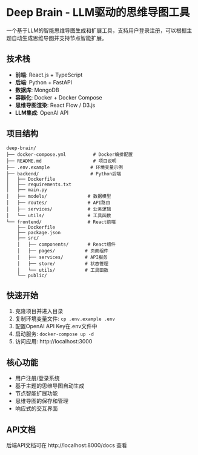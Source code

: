 # Deep Brain - LLM驱动的思维导图工具

一个基于LLM的智能思维导图生成和扩展工具，支持用户登录注册，可以根据主题自动生成思维导图并支持节点智能扩展。

## 技术栈

- **前端**: React.js + TypeScript
- **后端**: Python + FastAPI
- **数据库**: MongoDB
- **容器化**: Docker + Docker Compose
- **思维导图渲染**: React Flow / D3.js
- **LLM集成**: OpenAI API

## 项目结构

```
deep-brain/
├── docker-compose.yml          # Docker编排配置
├── README.md                   # 项目说明
├── .env.example               # 环境变量示例
├── backend/                   # Python后端
│   ├── Dockerfile
│   ├── requirements.txt
│   ├── main.py
│   ├── models/               # 数据模型
│   ├── routes/               # API路由
│   ├── services/             # 业务逻辑
│   └── utils/                # 工具函数
└── frontend/                 # React前端
    ├── Dockerfile
    ├── package.json
    ├── src/
    │   ├── components/       # React组件
    │   ├── pages/           # 页面组件
    │   ├── services/        # API服务
    │   ├── store/           # 状态管理
    │   └── utils/           # 工具函数
    └── public/
```

## 快速开始

1. 克隆项目并进入目录
2. 复制环境变量文件: `cp .env.example .env`
3. 配置OpenAI API Key在.env文件中
4. 启动服务: `docker-compose up -d`
5. 访问应用: http://localhost:3000

## 核心功能

- 用户注册/登录系统
- 基于主题的思维导图自动生成
- 节点智能扩展功能
- 思维导图的保存和管理
- 响应式的交互界面

## API文档

后端API文档可在 http://localhost:8000/docs 查看